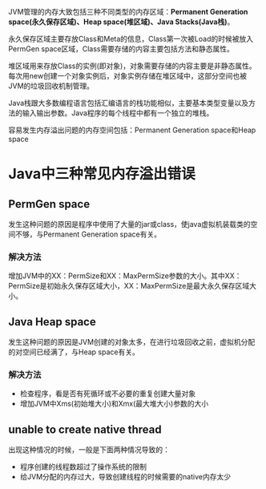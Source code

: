 JVM管理的内存大致包括三种不同类型的内存区域：**Permanent Generation space(永久保存区域)、Heap space(堆区域)、Java Stacks(Java栈)**。

永久保存区域主要存放Class和Meta的信息，Class第一次被Load的时候被放入PermGen space区域，Class需要存储的内容主要包括方法和静态属性。

堆区域用来存放Class的实例(即对象)，对象需要存储的内容主要是非静态属性。每次用new创建一个对象实例后，对象实例存储在堆区域中，这部分空间也被JVM的垃圾回收机制管理。

Java栈跟大多数编程语言包括汇编语言的栈功能相似，主要基本类型变量以及方法的输入输出参数。Java程序的每个线程中都有一个独立的堆栈。

容易发生内存溢出问题的内存空间包括：Permanent Generation space和Heap space

# Java中三种常见内存溢出错误

## PermGen space

发生这种问题的原因是程序中使用了大量的jar或class，使java虚拟机装载类的空间不够，与Permanent Generation space有关。

### 解决方法

增加JVM中的XX：PermSize和XX：MaxPermSize参数的大小。其中XX：PermSize是初始永久保存区域大小，XX：MaxPermSize是最大永久保存区域大小。

## Java Heap space

发生这种问题的原因是JVM创建的对象太多，在进行垃圾回收之前，虚拟机分配的对空间已经满了，与Heap space有关。

### 解决方法

* 检查程序，看是否有死循环或不必要的重复创建大量对象
* 增加JVM中Xms(初始堆大小)和Xmx(最大堆大小)参数的大小

## unable to create native thread

出现这种情况的时候，一般是下面两种情况导致的：

* 程序创建的线程数超过了操作系统的限制
* 给JVM分配的内存过大，导致创建线程的时候需要的native内存太少

